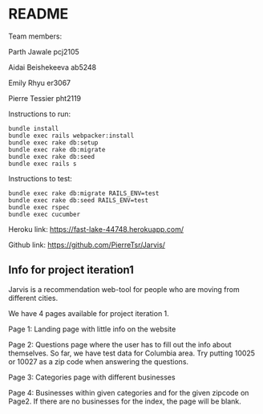 # README

Team members:

Parth Jawale pcj2105

Aidai Beishekeeva ab5248 

Emily Rhyu er3067

Pierre Tessier pht2119


Instructions to run:
```
bundle install
bundle exec rails webpacker:install
bundle exec rake db:setup 
bundle exec rake db:migrate 
bundle exec rake db:seed 
bundle exec rails s
```

Instructions to test: 
```
bundle exec rake db:migrate RAILS_ENV=test
bundle exec rake db:seed RAILS_ENV=test
bundle exec rspec 
bundle exec cucumber 
```

Heroku link: 
https://fast-lake-44748.herokuapp.com/


Github link: 
https://github.com/PierreTsr/Jarvis/


## Info for project iteration1

Jarvis is a recommendation web-tool for people who are moving from different cities. 

We have 4 pages available for project iteration 1. 

Page 1: Landing page with little info on the website

Page 2: Questions page where the user has to fill out the info about themselves. So far, we have test data for Columbia area. Try putting 10025 or 10027 as a zip code when answering the questions. 

Page 3: Categories page with different businesses 

Page 4: Businesses within given categories and for the given zipcode on Page2. If there are no businesses for the index, the page will be blank. 



